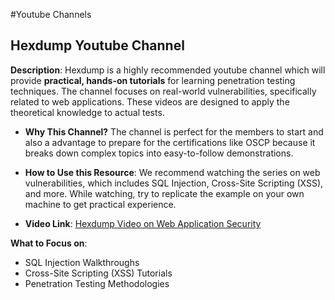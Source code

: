 #Youtube Channels

## Hexdump Youtube Channel

**Description**:
Hexdump is a highly recommended youtube channel which will provide **practical, hands-on tutorials** for learning penetration testing techniques. The channel focuses on real-world vulnerabilities, specifically related to web applications. These videos are designed to apply the theoretical knowledge to actual tests.

- **Why This Channel?**
  The channel is perfect for the members to start and also a advantage to prepare for the certifications like OSCP because it breaks down complex topics into easy-to-follow demonstrations.

- **How to Use this Resource**:
  We recommend watching the series on web vulnerabilities, which includes SQL Injection, Cross-Site Scripting (XSS), and more. While watching, try to replicate the example on your own machine to get practical experience.

- **Video Link**: [Hexdump Video on Web Application Security](https://www.youtube.com/watch?v=ik2p4Rz4QzM)

**What to Focus on**:

- SQL Injection Walkthroughs
- Cross-Site Scripting (XSS) Tutorials
- Penetration Testing Methodologies
